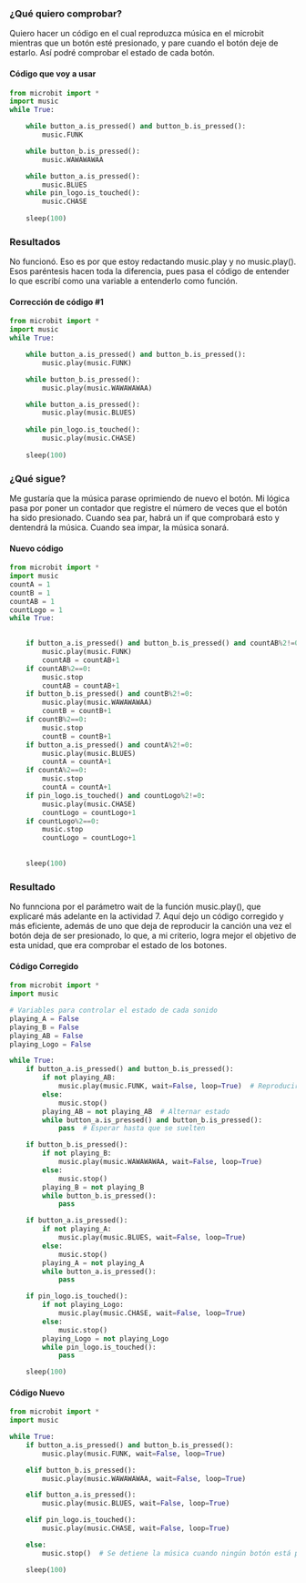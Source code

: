 ### ¿Qué quiero comprobar?

Quiero hacer un código en el cual reproduzca música en el microbit mientras que un botón esté presionado, y pare cuando el botón deje de estarlo. Así podré comprobar el estado de cada botón.

#### Código que voy a usar

```Python
from microbit import *
import music
while True:

    while button_a.is_pressed() and button_b.is_pressed():
        music.FUNK

    while button_b.is_pressed():
        music.WAWAWAWAA

    while button_a.is_pressed():
        music.BLUES
    while pin_logo.is_touched():
        music.CHASE
        
    sleep(100)

```
### Resultados

No funcionó. Eso es por que estoy redactando music.play y no music.play(). Esos paréntesis hacen toda la diferencia, pues pasa el código de entender lo que escribí como 
una variable a entenderlo como función. 

#### Corrección de código #1
```Python
from microbit import *
import music
while True:

    while button_a.is_pressed() and button_b.is_pressed():
        music.play(music.FUNK)

    while button_b.is_pressed():
        music.play(music.WAWAWAWAA)

    while button_a.is_pressed():
        music.play(music.BLUES)
        
    while pin_logo.is_touched():
        music.play(music.CHASE)
        
    sleep(100)
```

### ¿Qué sigue?
Me gustaría que la música parase oprimiendo de nuevo el botón. Mi lógica pasa por poner un contador que registre el número de veces que el botón ha sido presionado. 
Cuando sea par, habrá un if que comprobará esto y dentendrá la música. Cuando sea impar, la música sonará. 

#### Nuevo código
```Python
from microbit import *
import music
countA = 1
countB = 1
countAB = 1
countLogo = 1
while True:

    
    if button_a.is_pressed() and button_b.is_pressed() and countAB%2!=0:
        music.play(music.FUNK)
        countAB = countAB+1
    if countAB%2==0:
        music.stop
        countAB = countAB+1
    if button_b.is_pressed() and countB%2!=0:
        music.play(music.WAWAWAWAA)
        countB = countB+1
    if countB%2==0:
        music.stop
        countB = countB+1
    if button_a.is_pressed() and countA%2!=0:
        music.play(music.BLUES)
        countA = countA+1
    if countA%2==0:
        music.stop
        countA = countA+1
    if pin_logo.is_touched() and countLogo%2!=0:
        music.play(music.CHASE)
        countLogo = countLogo+1
    if countLogo%2==0:
        music.stop
        countLogo = countLogo+1
   
        
    sleep(100)
```
### Resultado
No funnciona por el parámetro wait de la función music.play(), que explicaré más adelante en la actividad 7. Aquí dejo un código corregido y más eficiente, además de 
uno que deja de reproducir la canción una vez el botón deja de ser presionado, lo que, a mi criterio, logra mejor el objetivo de esta unidad, que era comprobar el estado
de los botones.

#### Código Corregido

```Python
from microbit import *
import music

# Variables para controlar el estado de cada sonido
playing_A = False
playing_B = False
playing_AB = False
playing_Logo = False

while True:
    if button_a.is_pressed() and button_b.is_pressed():
        if not playing_AB:  
            music.play(music.FUNK, wait=False, loop=True)  # Reproducir en bucle
        else:
            music.stop()
        playing_AB = not playing_AB  # Alternar estado
        while button_a.is_pressed() and button_b.is_pressed():
            pass  # Esperar hasta que se suelten

    if button_b.is_pressed():
        if not playing_B:
            music.play(music.WAWAWAWAA, wait=False, loop=True)
        else:
            music.stop()
        playing_B = not playing_B
        while button_b.is_pressed():
            pass  

    if button_a.is_pressed():
        if not playing_A:
            music.play(music.BLUES, wait=False, loop=True)
        else:
            music.stop()
        playing_A = not playing_A
        while button_a.is_pressed():
            pass  

    if pin_logo.is_touched():
        if not playing_Logo:
            music.play(music.CHASE, wait=False, loop=True)
        else:
            music.stop()
        playing_Logo = not playing_Logo
        while pin_logo.is_touched():
            pass  

    sleep(100)

```

#### Código Nuevo

```Python
from microbit import *
import music

while True:
    if button_a.is_pressed() and button_b.is_pressed():
        music.play(music.FUNK, wait=False, loop=True)

    elif button_b.is_pressed():
        music.play(music.WAWAWAWAA, wait=False, loop=True)

    elif button_a.is_pressed():
        music.play(music.BLUES, wait=False, loop=True)

    elif pin_logo.is_touched():
        music.play(music.CHASE, wait=False, loop=True)

    else:
        music.stop()  # Se detiene la música cuando ningún botón está presionado

    sleep(100)

```
